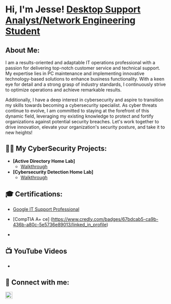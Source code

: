 <h1>Hi, I'm Jesse! <a href="https://www.linkedin.com/in/jjstanford314/">Desktop Support Analyst/Network Engineering Student</a> </h1>

<h2>About Me:</h2>
I am a results-oriented and adaptable IT operations professional with a passion for delivering top-notch customer service and technical support. My expertise lies in PC maintenance and implementing innovative technology-based solutions to enhance business functionality. With a keen eye for detail and a strong grasp of industry standards, I continuously strive to optimize operations and achieve remarkable results.

Additionally, I have a deep interest in cybersecurity and aspire to transition my skills towards becoming a cybersecurity specialist. As cyber threats continue to evolve, I am committed to staying at the forefront of this dynamic field, leveraging my existing knowledge to protect and fortify organizations against potential security breaches. Let's work together to drive innovation, elevate your organization's security posture, and take it to new heights!


<h2>👨‍💻 My CyberSecurity Projects:</h2>

- <b>[Active Directory Home Lab]</b>
  - [Walkthrough](https://github.com/jstanford314/ActiveDirectoryLab)
- <b>[Cybersecurity Detection Home Lab]</b>
  - [Walkthrough](https://github.com/jstanford314/DetectionHomeLab)
  
<h2>🎓 Certifications:</h2>

- [Google IT Support Professional](https://coursera.org/share/8a8fd262d96165fe0addc9a00cce14f8)
- [CompTIA A+ ce] (https://www.credly.com/badges/67bdcab5-ca9b-436b-a80c-5e5736e89013/linked_in_profile)

- 
<h2>📺 YouTube Videos</h2>

-

<h2> 🤳 Connect with me:</h2>

[<img align="left" alt="JesseStanford | LinkedIn" width="22px" src="https://cdn.jsdelivr.net/npm/simple-icons@v3/icons/linkedin.svg" />][linkedin]


[linkedin]: https://linkedin.com/in/jjstanford314

<!--
**jstanford314/jstanford314** is a ✨ _special_ ✨ repository because its `README.md` (this file) appears on your GitHub profile.

Here are some ideas to get you started:

- 🔭 I’m currently working on ...
- 🌱 I’m currently learning ...
- 👯 I’m looking to collaborate on ...
- 🤔 I’m looking for help with ...
- 💬 Ask me about ...
- 📫 How to reach me: ...
- 😄 Pronouns: ...
- ⚡ Fun fact: ...
-->
